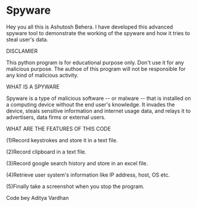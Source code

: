 # Spyware

Hey you all this is Ashutosh Behera. I have developed this advanced spyware tool to demonstrate the working of the spyware and how it tries to steal user's data.

DISCLAMIER

This python program is for educational purpose only. Don't use it for any malicious purpose. The authoe of this program will not be responsible for any kind of malicious activity.

WHAT IS A SPYWARE

Spyware is a type of malicious software -- or malware -- that is installed on a computing device without the end user's knowledge. It invades the device, steals sensitive information and internet usage data, and relays it to advertisers, data firms or external users.

WHAT ARE THE FEATURES OF THIS CODE

(1)Record keystrokes and store it in a text file.

(2)Record clipboard in a text file.

(3)Record google search history and store in an excel file.

(4)Retrieve user system's information like IP address, host, OS etc.

(5)Finally take a screenshot when you stop the program.

Code bey Aditya Vardhan

